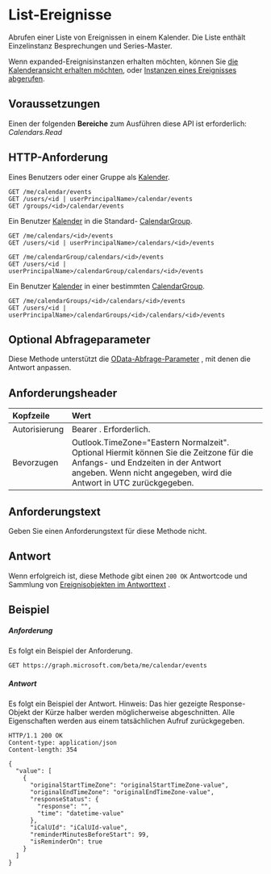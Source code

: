 # <a name="list-events"></a>List-Ereignisse

Abrufen einer Liste von Ereignissen in einem Kalender.  Die Liste enthält Einzelinstanz Besprechungen und Series-Master.

Wenn expanded-Ereignisinstanzen erhalten möchten, können Sie [die Kalenderansicht erhalten möchten](calendar_list_calendarview.md), oder [Instanzen eines Ereignisses abgerufen](event_list_instances.md).

## <a name="prerequisites"></a>Voraussetzungen
Einen der folgenden **Bereiche** zum Ausführen diese API ist erforderlich: *Calendars.Read*
## <a name="http-request"></a>HTTP-Anforderung
<!-- { "blockType": "ignored" } -->
Eines Benutzers oder einer Gruppe als [Kalender](../resources/calendar.md).
```http
GET /me/calendar/events
GET /users/<id | userPrincipalName>/calendar/events
GET /groups/<id>/calendar/events
```
Ein Benutzer [Kalender](../resources/calendar.md) in die Standard- [CalendarGroup](../resources/calendargroup.md).
```http
GET /me/calendars/<id>/events
GET /users/<id | userPrincipalName>/calendars/<id>/events

GET /me/calendarGroup/calendars/<id>/events
GET /users/<id | userPrincipalName>/calendarGroup/calendars/<id>/events
```
Ein Benutzer [Kalender](../resources/calendar.md) in einer bestimmten [CalendarGroup](../resources/calendargroup.md).
```http
GET /me/calendarGroups/<id>/calendars/<id>/events
GET /users/<id | userPrincipalName>/calendarGroups/<id>/calendars/<id>/events
```
## <a name="optional-query-parameters"></a>Optional Abfrageparameter
Diese Methode unterstützt die [OData-Abfrage-Parameter](http://graph.microsoft.io/docs/overview/query_parameters) , mit denen die Antwort anpassen.
## <a name="request-headers"></a>Anforderungsheader
| Kopfzeile       | Wert |
|:---------------|:--------|
| Autorisierung  | Bearer <token>. Erforderlich.  |
| Bevorzugen  | Outlook.TimeZone="Eastern Normalzeit". Optional Hiermit können Sie die Zeitzone für die Anfangs- und Endzeiten in der Antwort angeben. Wenn nicht angegeben, wird die Antwort in UTC zurückgegeben. |

## <a name="request-body"></a>Anforderungstext
Geben Sie einen Anforderungstext für diese Methode nicht.
## <a name="response"></a>Antwort
Wenn erfolgreich ist, diese Methode gibt einen `200 OK` Antwortcode und Sammlung von [Ereignisobjekten im Antworttext](../resources/event.md) .
## <a name="example"></a>Beispiel
##### <a name="request"></a>Anforderung
Es folgt ein Beispiel der Anforderung.
<!-- {
  "blockType": "request",
  "name": "get_events"
}-->
```http
GET https://graph.microsoft.com/beta/me/calendar/events
```
##### <a name="response"></a>Antwort
Es folgt ein Beispiel der Antwort. Hinweis: Das hier gezeigte Response-Objekt der Kürze halber werden möglicherweise abgeschnitten. Alle Eigenschaften werden aus einem tatsächlichen Aufruf zurückgegeben.
<!-- {
  "blockType": "response",
  "truncated": true,
  "@odata.type": "microsoft.graph.event",
  "isCollection": true
} -->
```http
HTTP/1.1 200 OK
Content-type: application/json
Content-length: 354

{
  "value": [
    {
      "originalStartTimeZone": "originalStartTimeZone-value",
      "originalEndTimeZone": "originalEndTimeZone-value",
      "responseStatus": {
        "response": "",
        "time": "datetime-value"
      },
      "iCalUId": "iCalUId-value",
      "reminderMinutesBeforeStart": 99,
      "isReminderOn": true
    }
  ]
}
```

<!-- uuid: 8fcb5dbc-d5aa-4681-8e31-b001d5168d79
2015-10-25 14:57:30 UTC -->
<!-- {
  "type": "#page.annotation",
  "description": "List events",
  "keywords": "",
  "section": "documentation",
  "tocPath": ""
}-->
